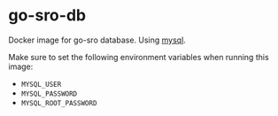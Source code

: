 # go-sro-db
Docker image for go-sro database. Using [mysql](https://hub.docker.com/_/mysql).

Make sure to set the following environment variables when running this image:

- `MYSQL_USER`
- `MYSQL_PASSWORD`
- `MYSQL_ROOT_PASSWORD`
